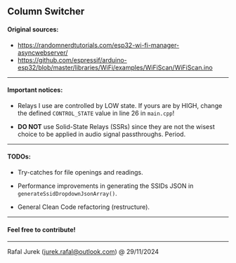 ## Column Switcher

#### Original sources: 
- https://randomnerdtutorials.com/esp32-wi-fi-manager-asyncwebserver/
- https://github.com/espressif/arduino-esp32/blob/master/libraries/WiFi/examples/WiFiScan/WiFiScan.ino

---
#### Important notices: 
- Relays I use are controlled by LOW state. If yours are by HIGH, change the defined `CONTROL_STATE` value in line 26 in `main.cpp`!

- **DO NOT** use Solid-State Relays (SSRs) since they are not the wisest choice
to be applied in audio signal passthroughs. Period.

---

#### TODOs:
- Try-catches for file openings and readings.
- Performance improvements in generating the SSIDs JSON in `generateSsidDropdownJsonArray()`.

- General Clean Code refactoring (restructure).

---

#### **Feel free to contribute!**

---
 Rafal Jurek (jurek.rafal@outlook.com) @ 29/11/2024
